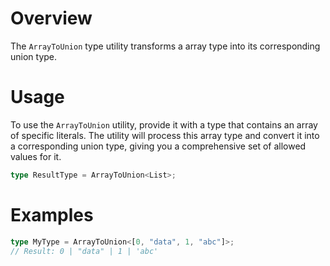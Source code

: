 # Overview

The `ArrayToUnion` type utility transforms a array type into its corresponding union type.

# Usage

To use the `ArrayToUnion` utility, provide it with a type that contains an array of specific literals. The utility will process this array type and convert it into a corresponding union type, giving you a comprehensive set of allowed values for it.

```typescript
type ResultType = ArrayToUnion<List>;
```

# Examples

```typescript
type MyType = ArrayToUnion<[0, "data", 1, "abc"]>;
// Result: 0 | "data" | 1 | 'abc'
```
